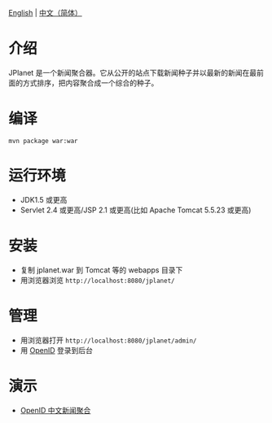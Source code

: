 [English](http://code.google.com/p/jplanet/) | [中文（简体）](http://code.google.com/p/jplanet/wiki/ProjectHome_zh_CN)


# 介绍 #

JPlanet 是一个新闻聚合器。它从公开的站点下载新闻种子并以最新的新闻在最前面的方式排序，把内容聚合成一个综合的种子。


# 编译 #

```
mvn package war:war
```


# 运行环境 #

  * JDK1.5 或更高
  * Servlet 2.4 或更高/JSP 2.1 或更高(比如 Apache Tomcat 5.5.23 或更高)


# 安装 #

  * 复制 jplanet.war 到 Tomcat 等的 webapps 目录下
  * 用浏览器浏览 `http://localhost:8080/jplanet/`


# 管理 #
  * 用浏览器打开 `http://localhost:8080/jplanet/admin/`
  * 用 [OpenID](http://openid.net.cn) 登录到后台


# 演示 #
  * [OpenID 中文新闻聚合](http://planet.openid.net.cn/)